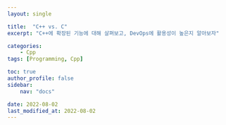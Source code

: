```yaml
---
layout: single

title:  "C++ vs. C"
excerpt: "C++에 확장된 기능에 대해 살펴보고, DevOps에 활용성이 높은지 알아보자"

categories:
    - Cpp
tags: [Programming, Cpp]

toc: true
author_profile: false
sidebar:
    nav: "docs"

date: 2022-08-02
last_modified_at: 2022-08-02
---
```

